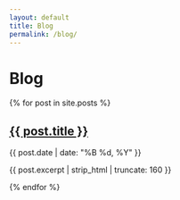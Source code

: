 ```yaml
---
layout: default
title: Blog
permalink: /blog/
---
```


# Blog

<div class="posts-list">
  {% for post in site.posts %}
  <article class="post-item">
    <h2><a href="{{ post.url | relative_url }}">{{ post.title }}</a></h2>
    <time datetime="{{ post.date | date_to_xmlschema }}">
      {{ post.date | date: "%B %d, %Y" }}
    </time>
    <p>{{ post.excerpt | strip_html | truncate: 160 }}</p>
  </article>
  {% endfor %}
</div>